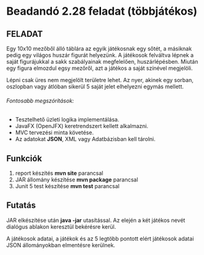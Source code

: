 # Beadandó 2.28 feladat (többjátékos)

## FELADAT

Egy 10x10 mezőből álló táblára az egyik játékosnak egy sőtét, a másiknak
pedig egy világos huszár figurát helyezünk. A játékosok felváltva lépnek a
saját figurájukkal a sakk szabályainak megfelelően, huszárlépésben. Miután
egy figura elmozdul egsy mezőről, azt a játékos a saját színével megjelöli.

Lépni csak üres nem megjelölt területre lehet. Az nyer, akinek egy sorban,
oszlopban vagy átlóban sikerül 5 saját jelet elhelyezni egymás mellett. 


###### Fontosabb megszórítások:

- Tesztelhető üzleti logika implementálása.
- JavaFX (OpenJFX) keretrendszert kellett alkalmazni.
- MVC tervezési minta követése.
- Az adatokat **JSON**, XML vagy Adatbázisban kell tárolni.

## Funkciók

1. report készítés __**mvn site**__ parancsal
2. JAR állomány készítése __**mvn package**__ parancsal
3. Junit 5 test készítése __**mvn test**__ parancsal

## Futatás

JAR elkészítése után **java -jar** utasítással. Az elején
a két játékos nevét dialógus ablakon keresztül bekérésre kerül.

A játékosok adatai, a játékok és az 5 legtöbb pontott elért játékosok adatai
JSON állományokban elmentésre kerülnek. 
